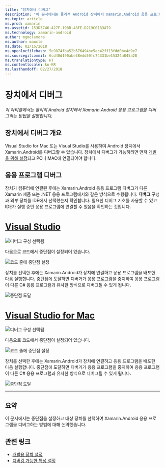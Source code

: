 ```yaml
---
title: "장치에서 디버그"
description: "이 문서에서는 물리적 Android 장치에서 Xamarin.Android 응용 프로그램을 디버그하는 방법을 설명합니다."
ms.topic: article
ms.prod: xamarin
ms.assetid: 153D3746-A27F-198B-48FE-D219C0133A79
ms.technology: xamarin-android
author: mgmclemore
ms.author: mamcle
ms.date: 02/16/2018
ms.openlocfilehash: 5e9874fba52b576494be5ac42ff13fdd0be4d9e7
ms.sourcegitcommit: 6cd40d190abe38edd50fc74331be15324a845a28
ms.translationtype: HT
ms.contentlocale: ko-KR
ms.lasthandoff: 02/27/2018
---
```

# <a name="debug-on-device"></a>장치에서 디버그

_이 아티클에서는 물리적 Android 장치에서 Xamarin.Android 응용 프로그램을 디버그하는 방법을 설명합니다._

## <a name="debug-on-device-overview"></a>장치에서 디버그 개요

Visual Studio for Mac 또는 Visual Studio를 사용하여 Android 장치에서 Xamarin.Android를 디버그할 수 있습니다. 장치에서 디버그가 가능하려면 먼저 [개발을 위해 설정](~/android/get-started/installation/set-up-device-for-development.md)되고 PC나 MAC에 연결되어야 합니다.

<a name="Debug_Application" />

## <a name="debug-application"></a>응용 프로그램 디버그

장치가 컴퓨터에 연결된 후에는 Xamarin.Android 응용 프로그램 디버그가 다른 Xamarin 제품 또는 .NET 응용 프로그램에서와 같은 방식으로 수행됩니다. **디버그** 구성과 외부 장치를 IDE에서 선택했는지 확인합니다. 필요한 디버그 기호를 사용할 수 있고 IDE가 실행 중인 응용 프로그램에 연결할 수 있음을 확인하는 것입니다. 

# <a name="visual-studiotabvswin"></a>[Visual Studio](#tab/vswin)

![디버그 구성 선택됨](debug-on-device-images/image1-vs.png)

다음으로 코드에서 중단점이 설정되어 있습니다.

![코드 줄에 중단점 설정](debug-on-device-images/image2-vs.png)

장치를 선택한 후에는 Xamarin.Android가 장치에 연결하고 응용 프로그램을 배포한 다음 실행합니다. 중단점에 도달하면 디버거가 응용 프로그램을 중지하여 응용 프로그램이 다른 C# 응용 프로그램과 유사한 방식으로 디버그될 수 있게 됩니다. 

![중단점 도달](debug-on-device-images/image3-vs.png)

# <a name="visual-studio-for-mactabvsmac"></a>[Visual Studio for Mac](#tab/vsmac)

![디버그 구성 선택됨](debug-on-device-images/image1-xs.png)

다음으로 코드에서 중단점이 설정되어 있습니다.

![코드 줄에 중단점 설정](debug-on-device-images/image2-xs.png)

장치를 선택한 후에는 Xamarin.Android가 장치에 연결하고 응용 프로그램을 배포한 다음 실행합니다. 중단점에 도달하면 디버거가 응용 프로그램을 중지하여 응용 프로그램이 다른 C# 응용 프로그램과 유사한 방식으로 디버그될 수 있게 됩니다. 

![중단점 도달](debug-on-device-images/image3-xs.png)

-----


<a name="Summary" />

## <a name="summary"></a>요약

이 문서에서는 중단점을 설정하고 대상 장치를 선택하여 Xamarin.Android 응용 프로그램을 디버그하는 방법에 대해 논의했습니다.


## <a name="related-links"></a>관련 링크

- [개발용 장치 설정](~/android/get-started/installation/set-up-device-for-development.md)
- [디버깅 가능한 특성 설정](~/android/deploy-test/debuggable-attribute.md)
